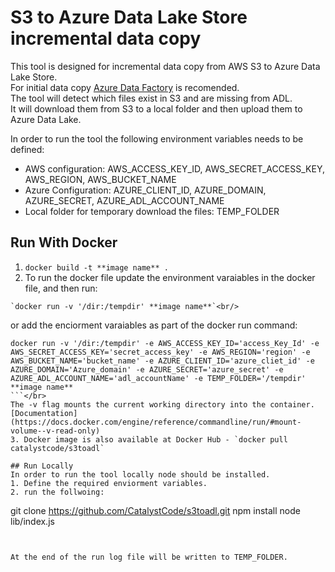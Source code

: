# S3 to Azure Data Lake Store incremental data copy
This tool is designed for incremental data copy from AWS S3 to Azure Data Lake Store.<br/>
For initial data copy [Azure Data Factory](https://docs.microsoft.com/en-us/azure/data-factory/data-factory-introduction) is recomended.<br/>
The tool will detect which files exist in S3 and are missing from ADL. <br/> 
It will download them from S3 to a local folder and then upload them to Azure Data Lake.<br/>

In order to run the tool the following environment variables needs to be defined:

* AWS configuration: AWS_ACCESS_KEY_ID, AWS_SECRET_ACCESS_KEY, AWS_REGION, AWS_BUCKET_NAME
* Azure Configuration: AZURE_CLIENT_ID, AZURE_DOMAIN, AZURE_SECRET, AZURE_ADL_ACCOUNT_NAME
* Local folder for temporary download the files: TEMP_FOLDER


## Run With Docker
1. `docker build -t **image name** .`
2. To run the docker file update the environment varaiables in the docker file, and then run:
```
`docker run -v '/dir:/tempdir' **image name**`<br/>
```
or add the enciorment varaiables as part of the docker run command:<br/>

```
docker run -v '/dir:/tempdir' -e AWS_ACCESS_KEY_ID='access_Key_Id' -e AWS_SECRET_ACCESS_KEY='secret_access_key' -e AWS_REGION='region' -e AWS_BUCKET_NAME='bucket_name' -e AZURE_CLIENT_ID='azure_cliet_id' -e AZURE_DOMAIN='Azure_domain' -e AZURE_SECRET='azure_secret' -e AZURE_ADL_ACCOUNT_NAME='adl_accountName' -e TEMP_FOLDER='/tempdir' **image name**
```</br>
The -v flag mounts the current working directory into the container. [Documentation](https://docs.docker.com/engine/reference/commandline/run/#mount-volume--v-read-only)
3. Docker image is also available at Docker Hub - `docker pull catalystcode/s3toadl`

## Run Locally
In order to run the tool locally node should be installed.
1. Define the required enviorment variables.
2. run the follwoing:
```
git clone https://github.com/CatalystCode/s3toadl.git
npm install
node lib/index.js
```


At the end of the run log file will be written to TEMP_FOLDER.
